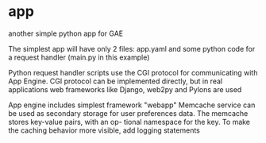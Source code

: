 app
===

another simple python app for GAE

The simplest app will have only 2 files: 
app.yaml and some python code for a request handler (main.py in this example)

Python request handler scripts use the CGI protocol for communicating with App Engine.
CGI protocol can be implemented directly, but in real applications web frameworks like
Django, web2py and Pylons are used

App engine includes simplest framework "webapp" 
Memcache service can be used as secondary storage for user preferences data. 
The memcache stores key-value pairs, with an op- tional namespace for the key.
To make the caching behavior more visible, add logging statements 
